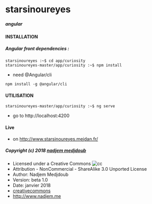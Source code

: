 # starsinoureyes

##### angular
#### INSTALLATION

##### Angular front dependencies :
```shell
starsinoureyes :~$ cd app/curiosity
starsinoureyes-master/app/curiosity :~$ npm install
```
*   need @Angular/cli 
```shell
npm install -g @angular/cli
```

#### UTILISATION

```shell
starsinoureyes-master/app/curiosity :~$ ng serve
```
* go to http://localhost:4200

#### Live

* on http://www.starsinoureyes.mejdan.fr/

##### Copyright (c) 2018 [nadjem medjdoub](nadjem.me)

* Licensed under a Creative Commons ![cc](https://camo.githubusercontent.com/cc898278e77203243a0b63be665d38fa75dcf04a/687474703a2f2f692e6372656174697665636f6d6d6f6e732e6f72672f6c2f62792d6e632d73612f332e302f38387833312e706e67)
* Attribution - NonCommercial - ShareAlike 3.0 Unported License
* Author: Nadjem Medjdoub
* Version: beta 1.0
* Date: janvier 2018
* [creativecommons](http://creativecommons.org/licenses/by-nc-sa/3.0/)
* http://www.nadjem.me
